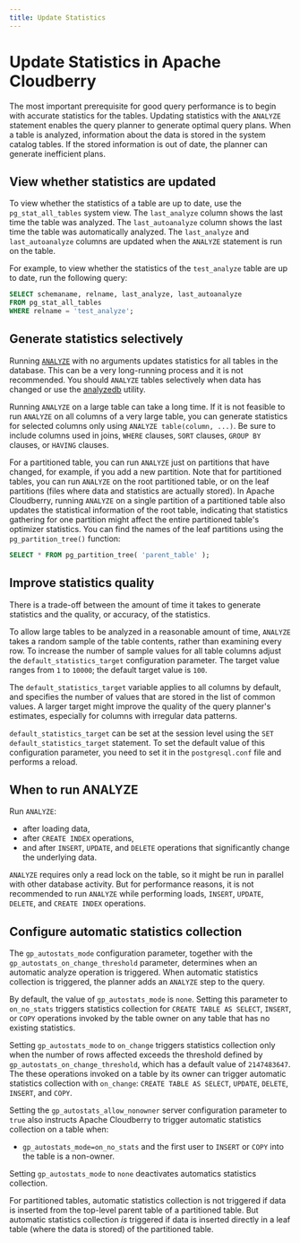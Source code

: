```yaml
---
title: Update Statistics
---
```


# Update Statistics in Apache Cloudberry

The most important prerequisite for good query performance is to begin with accurate statistics for the tables. Updating statistics with the `ANALYZE` statement enables the query planner to generate optimal query plans. When a table is analyzed, information about the data is stored in the system catalog tables. If the stored information is out of date, the planner can generate inefficient plans.

## View whether statistics are updated

To view whether the statistics of a table are up to date, use the `pg_stat_all_tables` system view. The `last_analyze` column shows the last time the table was analyzed. The `last_autoanalyze` column shows the last time the table was automatically analyzed. The `last_analyze` and `last_autoanalyze` columns are updated when the `ANALYZE` statement is run on the table.

For example, to view whether the statistics of the `test_analyze` table are up to date, run the following query:

```sql
SELECT schemaname, relname, last_analyze, last_autoanalyze 
FROM pg_stat_all_tables 
WHERE relname = 'test_analyze';
```

## Generate statistics selectively

Running [`ANALYZE`](https://github.com/apache/cloudberry-site/blob/cbdb-doc-validation/docs/sql-stmts/analyze.md) with no arguments updates statistics for all tables in the database. This can be a very long-running process and it is not recommended. You should `ANALYZE` tables selectively when data has changed or use the [analyzedb](https://github.com/apache/cloudberry-site/blob/cbdb-doc-validation/docs/sys-utilities/analyzedb.md) utility.

Running `ANALYZE` on a large table can take a long time. If it is not feasible to run `ANALYZE` on all columns of a very large table, you can generate statistics for selected columns only using `ANALYZE table(column, ...)`. Be sure to include columns used in joins, `WHERE` clauses, `SORT` clauses, `GROUP BY` clauses, or `HAVING` clauses.

For a partitioned table, you can run `ANALYZE` just on partitions that have changed, for example, if you add a new partition. Note that for partitioned tables, you can run `ANALYZE` on the root partitioned table, or on the leaf partitions (files where data and statistics are actually stored). In Apache Cloudberry, running `ANALYZE` on a single partition of a partitioned table also updates the statistical information of the root table, indicating that statistics gathering for one partition might affect the entire partitioned table's optimizer statistics. You can find the names of the leaf partitions using the `pg_partition_tree()` function:

```sql
SELECT * FROM pg_partition_tree( 'parent_table' );
```

## Improve statistics quality

There is a trade-off between the amount of time it takes to generate statistics and the quality, or accuracy, of the statistics.

To allow large tables to be analyzed in a reasonable amount of time, `ANALYZE` takes a random sample of the table contents, rather than examining every row. To increase the number of sample values for all table columns adjust the `default_statistics_target` configuration parameter. The target value ranges from `1` to `10000`; the default target value is `100`. 

The `default_statistics_target` variable applies to all columns by default, and specifies the number of values that are stored in the list of common values. A larger target might improve the quality of the query planner's estimates, especially for columns with irregular data patterns.

`default_statistics_target` can be set at the session level using the `SET default_statistics_target` statement. To set the default value of this configuration parameter, you need to set it in the `postgresql.conf` file and performs a reload.

## When to run ANALYZE

Run `ANALYZE`:

- after loading data,
- after `CREATE INDEX` operations,
- and after `INSERT`, `UPDATE`, and `DELETE` operations that significantly change the underlying data.

`ANALYZE` requires only a read lock on the table, so it might be run in parallel with other database activity. But for performance reasons, it is not recommended to run `ANALYZE` while performing loads, `INSERT`, `UPDATE`, `DELETE`, and `CREATE INDEX` operations.

## Configure automatic statistics collection

The `gp_autostats_mode` configuration parameter, together with the `gp_autostats_on_change_threshold` parameter, determines when an automatic analyze operation is triggered. When automatic statistics collection is triggered, the planner adds an `ANALYZE` step to the query.

By default, the value of `gp_autostats_mode` is `none`. Setting this parameter to `on_no_stats` triggers statistics collection for `CREATE TABLE AS SELECT`, `INSERT`, or `COPY` operations invoked by the table owner on any table that has no existing statistics.

Setting `gp_autostats_mode` to `on_change` triggers statistics collection only when the number of rows affected exceeds the threshold defined by `gp_autostats_on_change_threshold`, which has a default value of `2147483647`. The these operations invoked on a table by its owner can trigger automatic statistics collection with `on_change`: `CREATE TABLE AS SELECT`, `UPDATE`, `DELETE`, `INSERT`, and `COPY`.

Setting the `gp_autostats_allow_nonowner` server configuration parameter to `true` also instructs Apache Cloudberry to trigger automatic statistics collection on a table when:

- `gp_autostats_mode=on_no_stats` and the first user to `INSERT` or `COPY` into the table is a non-owner.

Setting `gp_autostats_mode` to `none` deactivates automatics statistics collection.

For partitioned tables, automatic statistics collection is not triggered if data is inserted from the top-level parent table of a partitioned table. But automatic statistics collection *is* triggered if data is inserted directly in a leaf table (where the data is stored) of the partitioned table.
